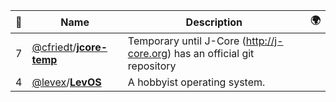 |:star2: | Name | Description | 🌍|
|---|---|---|---|
|7|[@cfriedt](https://github.com/cfriedt)/[**jcore-temp**](https://github.com/cfriedt/jcore-temp)|Temporary until J-Core (http://j-core.org) has an official git repository||
|4|[@levex](https://github.com/levex)/[**LevOS**](https://github.com/levex/LevOS)|A hobbyist operating system.||

